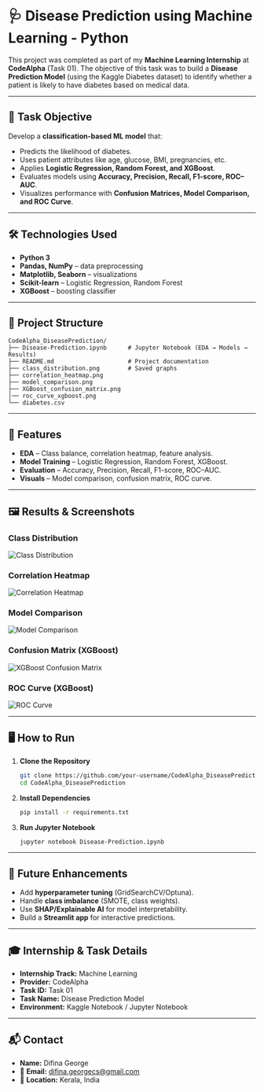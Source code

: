 # 🩺 Disease Prediction using Machine Learning - Python

This project was completed as part of my **Machine Learning Internship** at **CodeAlpha** (Task 01).
The objective of this task was to build a **Disease Prediction Model** (using the Kaggle Diabetes dataset) to identify whether a patient is likely to have diabetes based on medical data.

---

## 📌 Task Objective

Develop a **classification-based ML model** that:

* Predicts the likelihood of diabetes.
* Uses patient attributes like age, glucose, BMI, pregnancies, etc.
* Applies **Logistic Regression, Random Forest, and XGBoost**.
* Evaluates models using **Accuracy, Precision, Recall, F1-score, ROC–AUC**.
* Visualizes performance with **Confusion Matrices, Model Comparison, and ROC Curve**.

---

## 🛠️ Technologies Used

* **Python 3**
* **Pandas, NumPy** – data preprocessing
* **Matplotlib, Seaborn** – visualizations
* **Scikit-learn** – Logistic Regression, Random Forest
* **XGBoost** – boosting classifier

---

## 📁 Project Structure

```
CodeAlpha_DiseasePrediction/
├── Disease-Prediction.ipynb      # Jupyter Notebook (EDA → Models → Results)
├── README.md                     # Project documentation
├── class_distribution.png        # Saved graphs
├── correlation_heatmap.png
├── model_comparison.png
├── XGBoost_confusion_matrix.png
│── roc_curve_xgboost.png
└── diabetes.csv
```

---

## 🧾 Features

* **EDA** – Class balance, correlation heatmap, feature analysis.
* **Model Training** – Logistic Regression, Random Forest, XGBoost.
* **Evaluation** – Accuracy, Precision, Recall, F1-score, ROC–AUC.
* **Visuals** – Model comparison, confusion matrix, ROC curve.

---

## 🖼️ Results & Screenshots

### Class Distribution

![Class Distribution](class_distribution.png)

### Correlation Heatmap

![Correlation Heatmap](correlation_heatmap.png)

### Model Comparison

![Model Comparison](model_comparison.png)

### Confusion Matrix (XGBoost)

![XGBoost Confusion Matrix](XGBoost_confusion_matrix.png)

### ROC Curve (XGBoost)

![ROC Curve](roc_curve_xgboost.png)

---

## 🖥️ How to Run

1. **Clone the Repository**

   ```bash
   git clone https://github.com/your-username/CodeAlpha_DiseasePrediction.git
   cd CodeAlpha_DiseasePrediction
   ```

2. **Install Dependencies**

   ```bash
   pip install -r requirements.txt
   ```

3. **Run Jupyter Notebook**

   ```bash
   jupyter notebook Disease-Prediction.ipynb
   ```

---

## 🔧 Future Enhancements

* Add **hyperparameter tuning** (GridSearchCV/Optuna).
* Handle **class imbalance** (SMOTE, class weights).
* Use **SHAP/Explainable AI** for model interpretability.
* Build a **Streamlit app** for interactive predictions.

---

## 🎓 Internship & Task Details

* **Internship Track:** Machine Learning
* **Provider:** CodeAlpha
* **Task ID:** Task 01
* **Task Name:** Disease Prediction Model
* **Environment:** Kaggle Notebook / Jupyter Notebook

---

## 📬 Contact

* **Name:** Difina George
* 📧 **Email:** [difina.georgecs@gmail.com](mailto:difina.georgecs@gmail.com)
* 📍 **Location:** Kerala, India
